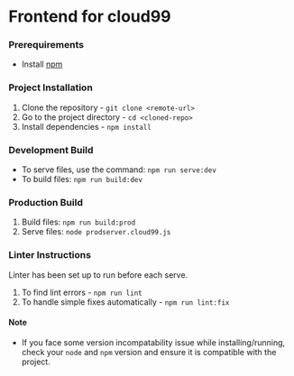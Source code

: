 # Frontend for cloud99

### Prerequirements
* Install [npm](https://docs.npmjs.com/downloading-and-installing-node-js-and-npm)

### Project Installation

1. Clone the repository - `git clone <remote-url>`
2. Go to the project directory - `cd <cloned-repo>`
3. Install dependencies - `npm install`

### Development Build
* To serve files, use the command: `npm run serve:dev`
* To build files: `npm run build:dev`

### Production Build
1. Build files: `npm run build:prod`
2. Serve files: `node prodserver.cloud99.js`

### Linter Instructions
Linter has been set up to run before each serve.
1. To find lint errors - `npm run lint`
2. To handle simple fixes automatically - `npm run lint:fix`

#### Note
* If you face some version incompatability issue while installing/running, check your `node` and `npm` version and ensure it is compatible with the project.